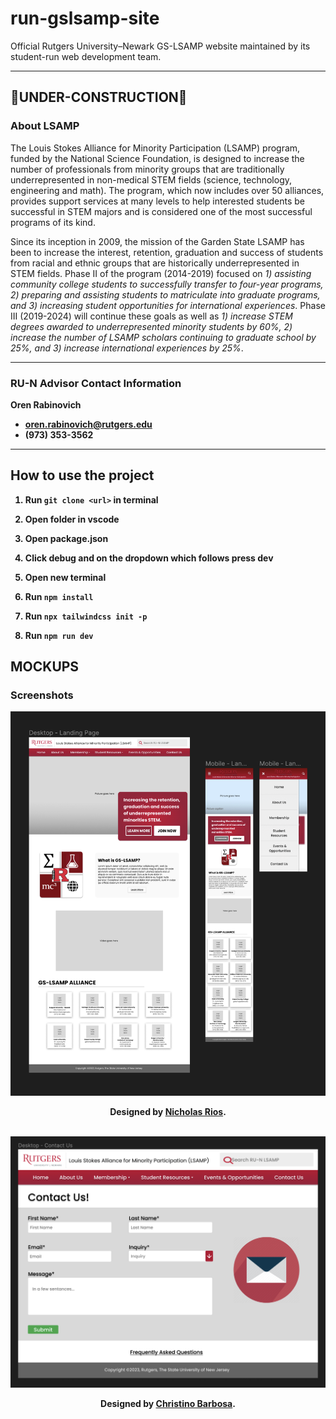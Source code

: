 # run-gslsamp-site
Official Rutgers University–Newark GS-LSAMP website maintained by its student-run web development team.
***

## 🚧UNDER-CONSTRUCTION🚧
### About LSAMP
The Louis Stokes Alliance for Minority Participation (LSAMP) program, funded by the National Science Foundation, is designed to increase the number of professionals from minority groups that are traditionally underrepresented in non-medical STEM fields (science, technology, engineering and math). The program, which now includes over 50 alliances, provides support services at many levels to help interested students be successful in STEM majors and is considered one of the most successful programs of its kind.

Since its inception in 2009, the mission of the Garden State LSAMP has been to increase the interest, retention, graduation and success of students from racial and ethnic groups that are historically underrepresented in STEM fields. Phase II of the program (2014-2019) focused on <i>1) assisting community college students to successfully transfer to four-year programs, 2) preparing and assisting students to matriculate into graduate programs, and 3) increasing student opportunities for international experiences</i>. Phase III (2019-2024) will continue these goals as well as <i>1) increase STEM degrees awarded to underrepresented minority students by 60%, 2) increase the number of LSAMP scholars continuing to graduate school by 25%, and 3) increase international experiences by 25%</i>. 
***

### RU-N Advisor Contact Information
<b>Oren Rabinovich<b>
- oren.rabinovich@rutgers.edu
- (973) 353-3562
***

## How to use the project
1. **Run** `git clone <url>` in terminal 

2. **Open folder in vscode**

3. **Open package.json**

4. **Click debug and on the dropdown which follows press dev**

5. **Open new terminal**

7. **Run** `npm install`

8. **Run** `npx tailwindcss init -p`

9. **Run** `npm run dev`

## MOCKUPS
### Screenshots
<div align="center">
  <img width="600" src="./mockups/run-lsamp-landingpage.png">
  <br>
  <p>
    Designed by <a href="https://github.com/RiosNicholas"> Nicholas Rios</a>.
  </p>
  <br>
 
  <img width="600" src="./mockups/run-lsamp-contact.png">
  <br>
  <p>
  Designed by <a href="https://github.com/https://github.com/christinolb"> Christino Barbosa</a>.
  </p>
</div>
